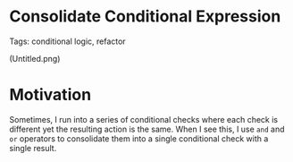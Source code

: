 # Consolidate Conditional Expression

Tags: conditional logic, refactor

(Untitled.png)

# Motivation

Sometimes, I run into a series of conditional checks where each check is different yet the resulting action is the same. When I see this, I use `and` and `or` operators to consolidate them into a single conditional check with a single result.